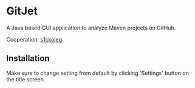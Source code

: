 # GitJet
A Java based GUI application to analyze Maven projects on GitHub.

Cooperation: [s1ckoleg](https://github.com/s1ckoleg/)

## Installation
Make sure to change setting from default by clicking 'Settings' button on the title screen.
